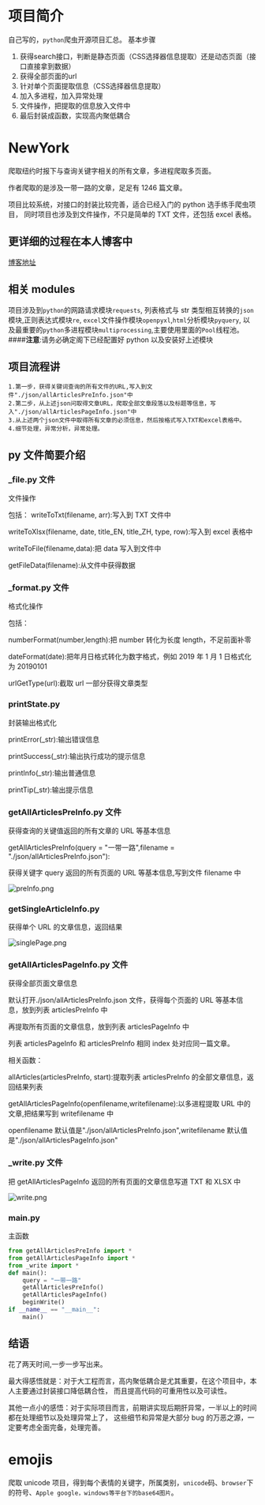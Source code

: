 # 项目简介

自己写的，`python`爬虫开源项目汇总。
基本步骤
1. 获得search接口，判断是静态页面（CSS选择器信息提取）还是动态页面（接口直接拿到数据）
2. 获得全部页面的url
3. 针对单个页面提取信息（CSS选择器信息提取）
4. 加入多进程，加入异常处理
5. 文件操作，把提取的信息放入文件中
6. 最后封装成函数，实现高内聚低耦合

# NewYork

爬取纽约时报下与查询关键字相关的所有文章，多进程爬取多页面。

作者爬取的是涉及一带一路的文章，足足有 1246 篇文章。

项目比较系统，对接口的封装比较完善，适合已经入门的 python 选手练手爬虫项目，
同时项目也涉及到文件操作，不只是简单的 TXT 文件，还包括 excel 表格。

## 更详细的过程在本人博客中

[博客地址](https://myhoney.club/views/backend/python%E7%88%AC%E8%99%AB%E7%88%AC%E5%8F%96%E7%BA%BD%E7%BA%A6%E6%97%B6%E6%8A%A5.html#%E5%89%8D%E8%A8%80)

## 相关 modules

项目涉及到`python`的网路请求模块`requests`,
列表格式与 str 类型相互转换的`json`模块,正则表达式模块`re`,
`excel`文件操作模块`openpyxl`,`html`分析模块`pyquery`,
以及最重要的`python`多进程模块`multiprocessing`,主要使用里面的`Pool`线程池。 ####**注意**:请务必确定阁下已经配置好 python 以及安装好上述模块

## 项目流程讲

    1.第一步，获得关键词查询的所有文件的URL,写入到文件"./json/allArticlesPreInfo.json"中
    2.第二步，从上述json问取得文章URL，爬取全部文章段落以及标题等信息，写入"./json/allArticlesPageInfo.json"中
    3.从上述两个json文件中取得所有文章的必须信息，然后按格式写入TXT和excel表格中。
    4.细节处理，异常分析，异常处理。

## py 文件简要介绍

### \_file.py 文件

文件操作

包括：
writeToTxt(filename, arr):写入到 TXT 文件中

writeToXlsx(filename, date, title_EN, title_ZH, type, row):写入到 excel 表格中

writeToFile(filename,data):把 data 写入到文件中

getFileData(filename):从文件中获得数据

### \_format.py 文件

格式化操作

包括：

numberFormat(number,length):把 number 转化为长度 length，不足前面补零

dateFormat(date):把年月日格式转化为数字格式，例如 2019 年 1 月 1 日格式化为 20190101

urlGetType(url):截取 url 一部分获得文章类型

### printState.py

封装输出格式化

printError(\_str):输出错误信息

printSuccess(\_str):输出执行成功的提示信息

printInfo(\_str):输出普通信息

printTip(\_str):输出提示信息

### getAllArticlesPreInfo.py 文件

获得查询的关键值返回的所有文章的 URL 等基本信息

getAllArticlesPreInfo(query = "一带一路",filename = "./json/allArticlesPreInfo.json"):

获得关键字 query 返回的所有页面的 URL 等基本信息,写到文件 filename 中

![preInfo.png](./img/preInfo.png)

### getSingleArticleInfo.py

获得单个 URL 的文章信息，返回结果

![singlePage.png](./img/singlePage.png)

### getAllArticlesPageInfo.py 文件

获得全部页面文章信息

默认打开./json/allArticlesPreInfo.json 文件，获得每个页面的 URL 等基本信息，放到列表 articlesPreInfo 中

再提取所有页面的文章信息，放到列表 articlesPageInfo 中

列表 articlesPageInfo 和 articlesPreInfo 相同 index 处对应同一篇文章。

相关函数：

allArticles(articlesPreInfo, start):提取列表 articlesPreInfo 的全部文章信息，返回结果列表

getAllArticlesPageInfo(openfilename,writefilename):以多进程提取 URL 中的文章,把结果写到 writefilename 中

openfilename 默认值是"./json/allArticlesPreInfo.json",writefilename 默认值是"./json/allArticlesPageInfo.json"

### \_write.py 文件

把 getAllArticlesPageInfo 返回的所有页面的文章信息写道 TXT 和 XLSX 中

![write.png](./img/write.png)

### main.py

主函数

```python
from getAllArticlesPreInfo import *
from getAllArticlesPageInfo import *
from _write import *
def main():
    query = "一带一路"
    getAllArticlesPreInfo()
    getAllArticlesPageInfo()
    beginWrite()
if __name__ == "__main__":
    main()
```

## 结语

花了两天时间,一步一步写出来。

最大得感悟就是：对于大工程而言，高内聚低耦合是尤其重要，在这个项目中，本人主要通过封装接口降低耦合性，
而且提高代码的可重用性以及可读性。

其他一点小的感悟：对于实际项目而言，前期讲实现后期肝异常，一半以上的时间都在处理细节以及处理异常上了，
这些细节和异常是大部分 bug 的万恶之源，一定要考虑全面完备，处理完善。

# emojis

爬取 unicode 项目，得到每个表情的关键字，所属类别，`unicode`码、`browser`下的符号、`Apple google，windows等平台下的base64图片`。

